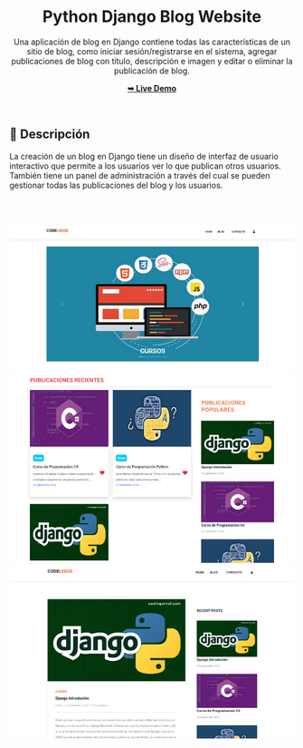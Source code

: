 <div align="center">

  <h1 align="center">Python Django Blog Website</h1>


Una aplicación de blog en Django contiene todas las características de un sitio de blog, como iniciar sesión/registrarse en el sistema, agregar publicaciones de blog con título, descripción e imagen y editar o eliminar la publicación de blog.


  <a href="https://blogs-n2mq.onrender.com/"><strong>➥ Live Demo</strong></a>

</div>

<br />

## 📃 Descripción

La creación de un blog en Django tiene un diseño de interfaz de usuario interactivo que permite a los usuarios ver lo que publican otros usuarios. También tiene un panel de administración a través del cual se pueden gestionar todas las publicaciones del blog y los usuarios.

<br>
<br>

![1](PREVIEW/img_1.png)
![2](PREVIEW/img_2.png)
![3](PREVIEW/img_3.png)
<br>


